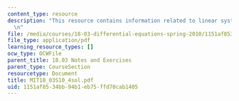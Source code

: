 ```yaml
---
content_type: resource
description: "This resource contains information related to linear systems. \r\n\r\
  \n"
file: /media/courses/18-03-differential-equations-spring-2010/1151af8534bb94b1eb75ffd70cab1405_MIT18_03S10_4sol.pdf
file_type: application/pdf
learning_resource_types: []
ocw_type: OCWFile
parent_title: 18.03 Notes and Exercises
parent_type: CourseSection
resourcetype: Document
title: MIT18_03S10_4sol.pdf
uid: 1151af85-34bb-94b1-eb75-ffd70cab1405
---
```


